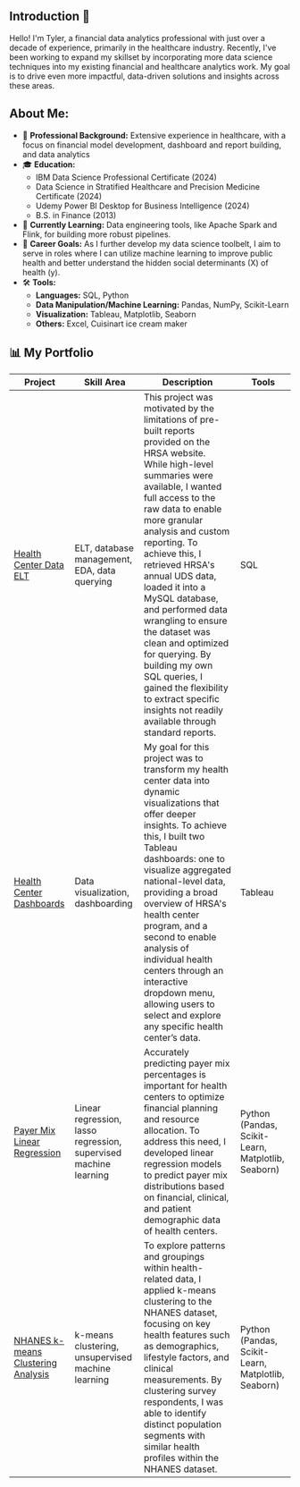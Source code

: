 ## Introduction 👋

Hello! I'm Tyler, a financial data analytics professional with just over a decade of experience, primarily in the healthcare industry. Recently, I've been working to expand my skillset by incorporating more data science techniques into my existing financial and healthcare analytics work. My goal is to drive even more impactful, data-driven solutions and insights across these areas.

## About Me:
- 💼 **Professional Background:** Extensive experience in healthcare, with a focus on financial model development, dashboard and report building, and data analytics
- 🎓 **Education:**
  - IBM Data Science Professional Certificate (2024)
  - Data Science in Stratified Healthcare and Precision Medicine Certificate (2024)
  - Udemy Power BI Desktop for Business Intelligence (2024)
  - B.S. in Finance (2013)
- 🌱 **Currently Learning:** Data engineering tools, like Apache Spark and Flink, for building more robust pipelines.
- 🥅 **Career Goals:** As I further develop my data science toolbelt, I aim to serve in roles where I can utilize machine learning to improve public health and better understand the hidden social determinants (X) of health (y).
- 🛠️ **Tools:**
  - **Languages:** SQL, Python
  - **Data Manipulation/Machine Learning:** Pandas, NumPy, Scikit-Learn
  - **Visualization:** Tableau, Matplotlib, Seaborn
  - **Others:** Excel, Cuisinart ice cream maker

## 📊 My Portfolio
| Project      | Skill Area      | Description              | Tools      |
| ------------ | ------------- | ------------------------ | ---------- |
| [Health Center Data ELT](https://github.com/tyler-dardis/Health-Center-Data-ELT) | ELT, database management, EDA, data querying | This project was motivated by the limitations of pre-built reports provided on the HRSA website. While high-level summaries were available, I wanted full access to the raw data to enable more granular analysis and custom reporting. To achieve this, I retrieved HRSA's annual UDS data, loaded it into a MySQL database, and performed data wrangling to ensure the dataset was clean and optimized for querying. By building my own SQL queries, I gained the flexibility to extract specific insights not readily available through standard reports. | SQL |
| [Health Center Dashboards](https://github.com/tyler-dardis/Health-Center-Dashboards) | Data visualization, dashboarding | My goal for this project was to transform my health center data into dynamic visualizations that offer deeper insights. To achieve this, I built two Tableau dashboards: one to visualize aggregated national-level data, providing a broad overview of HRSA's health center program, and a second to enable analysis of individual health centers through an interactive dropdown menu, allowing users to select and explore any specific health center’s data. | Tableau |
| [Payer Mix Linear Regression](https://github.com/tyler-dardis/Payer-Mix-Linear-Regression/blob/main/Payer_Mix_Linear_Regression.ipynb) | Linear regression, lasso regression, supervised machine learning | Accurately predicting payer mix percentages is important for health centers to optimize financial planning and resource allocation. To address this need, I developed linear regression models to predict payer mix distributions based on financial, clinical, and patient demographic data of health centers. | Python (Pandas, Scikit-Learn, Matplotlib, Seaborn) |
| [NHANES k-means Clustering Analysis](https://github.com/tyler-dardis/NHANES-kmeans-Clustering/blob/main/NHANES_k_means_Clustering.ipynb) | k-means clustering, unsupervised machine learning | To explore patterns and groupings within health-related data, I applied k-means clustering to the NHANES dataset, focusing on key health features such as demographics, lifestyle factors, and clinical measurements. By clustering survey respondents, I was able to identify distinct population segments with similar health profiles within the NHANES dataset. | Python (Pandas, Scikit-Learn, Matplotlib, Seaborn) |
